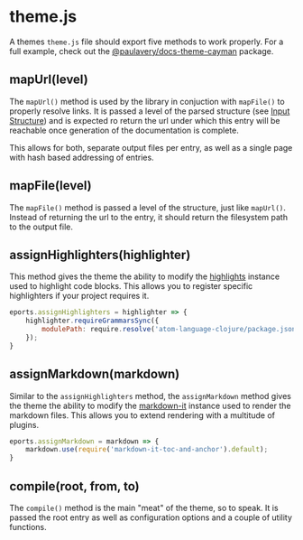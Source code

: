 # theme.js
A themes `theme.js` file should export five methods to work properly.
For a full example, check out the [@paulavery/docs-theme-cayman](https://github.com/PaulAvery/docs-theme-cayman) package.

## mapUrl(level)
The `mapUrl()` method is used by the library in conjuction with `mapFile()` to properly resolve links. It is passed a level of the parsed structure (see [Input Structure](../Input%20Structure.md)) and is expected ro return the url under which this entry will be reachable once generation of the documentation is complete.

This allows for both, separate output files per entry, as well as a single page with hash based addressing of entries.

## mapFile(level)
The `mapFile()` method is passed a level of the structure, just like `mapUrl()`. Instead of returning the url to the entry, it should return the filesystem path to the output file.

## assignHighlighters(highlighter)
This method gives the theme the ability to modify the [highlights](https://atom.github.io/highlights/) instance used to highlight code blocks. This allows you to register specific highlighters if your project requires it.

```js
eports.assignHighlighters = highlighter => {
	highlighter.requireGrammarsSync({
		modulePath: require.resolve('atom-language-clojure/package.json')
	});
}
```

## assignMarkdown(markdown)
Similar to the `assignHighlighters` method, the `assignMarkdown` method gives the theme the ability to modify the [markdown-it](https://github.com/markdown-it/markdown-it) instance used to render the markdown files. This allows you to extend rendering with a multitude of plugins.

```js
eports.assignMarkdown = markdown => {
	markdown.use(require('markdown-it-toc-and-anchor').default);
}
```

## compile(root, from, to)
The `compile()` method is the main "meat" of the theme, so to speak. It is passed the root entry as well as configuration options and a couple of utility functions.
